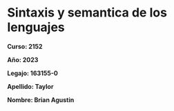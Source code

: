 # Sintaxis y semantica de los lenguajes

**Curso: 2152**

**Año: 2023**

**Legajo: 163155-0**

**Apellido: Taylor**

**Nombre: Brian Agustin**
